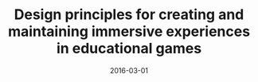 ---
types: ["publication"]
date: 2016-03-01
layout: publication
publication_types: "conference presentation"
title: "Design principles for creating and maintaining immersive experiences in educational games"
co-authors: ["Brian Arnold","Matt Koehler"]
outlets: ["Society for Information Technology and Teacher Education"]
projects: [""]
topics: ["games","educational games"]
methods: ["non-empirical"]
link: ""
link_type: "" 
summary: ""
citation: "Arnold, B., Koehler, M., & <strong>Greenhalgh</strong>, S. P. (2016). Design principles for creating and maintaining immersive experiences in educational games. In G. Chamblee & L. Langlub (Eds.), <em>Proceedings of Society for Information Technology & Teacher Education International Conference 2016</em> (pp. 502-508). Waynesville, NC: Association for the Advancement of Computing in Education (AACE)"
---